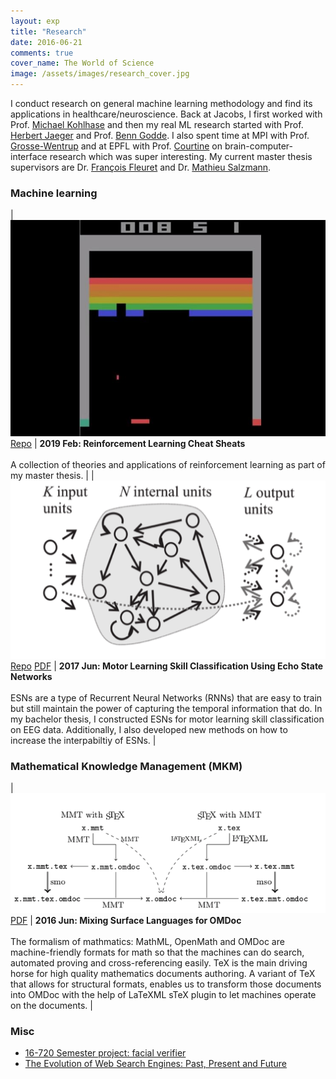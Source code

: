 ```yaml
---
layout: exp
title: "Research"
date: 2016-06-21
comments: true
cover_name: The World of Science
image: /assets/images/research_cover.jpg
---
```

I conduct research on general machine learning methodology and find its applications in healthcare/neuroscience. Back at Jacobs, I first worked with Prof. [Michael Kohlhase](https://kwarc.info/people/mkohlhase/) and then my real ML research started with Prof. [Herbert Jaeger](http://minds.jacobs-university.de/herbert/) and Prof. [Benn Godde](https://www.researchgate.net/profile/Ben_Godde). 
I also spent time at MPI with Prof. [Grosse-Wentrup](https://ni.cs.univie.ac.at) and at EPFL with Prof. [Courtine](https://courtine-lab.epfl.ch) on brain-computer-interface research which was super interesting. My current master thesis supervisors are Dr. [François Fleuret](https://www.idiap.ch/~fleuret/) and Dr. [Mathieu Salzmann](https://people.epfl.ch/mathieu.salzmann).


### Machine learning

| ![Breakout](/assets/images/atari.jpg) [Repo](https://github.com/angerhang/reinforcement-learning-cheat-sheet) |  **2019 Feb: Reinforcement Learning Cheat Sheats** <br/><br/> A collection of theories and applications of reinforcement learning as part of my master thesis. | 
| ![Echo State Network](/assets/images/esn.png) [Repo](https://github.com/angerhang/thesis) [PDF](/assets/files/thesis.pdf) |  **2017 Jun: Motor Learning Skill Classification Using Echo State Networks** <br/><br/> ESNs are a type of Recurrent Neural Networks (RNNs) that are easy to train but still maintain the power of capturing the temporal information that do. In my bachelor thesis, I constructed ESNs for motor learning skill classification on EEG data. Additionally, I also developed new methods on how to increase the interpabiltiy of ESNs.  | 


### Mathematical Knowledge Management (MKM)

| ![sTeX](/assets/images/mmt.png) [PDF](https://github.com/angerhang/reinforcement-learning-cheat-sheet) |  **2016 Jun: Mixing Surface Languages for OMDoc** <br/><br/> The formalism of mathmatics: MathML, OpenMath and OMDoc are machine-friendly formats for math so that the machines can do search, automated proving and cross-referencing easily. TeX is the main driving horse for high quality mathematics documents authoring. A variant of TeX that allows for structural formats, enables us to transform those documents into OMDoc with the help of LaTeXML sTeX plugin to let machines operate on the documents. | 

### Misc

* [16-720 Semester project: facial verifier](/assets/files/cicm_2016.pdf)
* [The Evolution of Web Search Engines: Past, Present and Future](/assets/files/bigData.pdf)